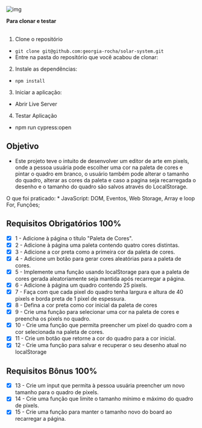 ![img](pixelsArt.gif)
<summary><strong>Para clonar e testar</strong></summary><br />

1. Clone o repositório
* `git clone git@github.com:georgia-rocha/solar-system.git`
* Entre na pasta do repositório que você acabou de clonar:

2. Instale as dependências:
* `npm install`

3. Iniciar a aplicação:
* Abrir Live Server

4. Testar Aplicação
* npm run cypress:open

## Objetivo

* Este projeto teve o intuito de desenvolver um editor de arte em pixels, onde a pessoa usuária pode escolher uma cor na paleta de cores e pintar o quadro em branco, o usuário também pode alterar o tamanho do quadro, alterar as cores da paleta e caso a pagina seja recarregada o desenho e o tamanho do quadro são salvos através do LocalStorage.

O que foi praticado:
    * JavaScript: DOM, Eventos, Web Storage, Array e loop For, Funções;
  
## Requisitos Obrigatórios 100%

- [x] 1 - Adicione à página o título "Paleta de Cores".
- [x] 2 - Adicione à página uma paleta contendo quatro cores distintas.
- [x] 3 - Adicione a cor preta como a primeira cor da paleta de cores.
- [x] 4 - Adicione um botão para gerar cores aleatórias para a paleta de cores.
- [x] 5 - Implemente uma função usando localStorage para que a paleta de cores gerada aleatoriamente seja mantida após recarregar a página.
- [x] 6 - Adicione à página um quadro contendo 25 pixels.
- [x] 7 - Faça com que cada pixel do quadro tenha largura e altura de 40 pixels e borda preta de 1 pixel de espessura.
- [x] 8 - Defina a cor preta como cor inicial da paleta de cores
- [x] 9 - Crie uma função para selecionar uma cor na paleta de cores e preencha os pixels no quadro.
- [x] 10 - Crie uma função que permita preencher um pixel do quadro com a cor selecionada na paleta de cores.
- [x] 11 - Crie um botão que retorne a cor do quadro para a cor inicial.
- [x] 12 - Crie uma função para salvar e recuperar o seu desenho atual no localStorage

## Requisitos Bônus 100%

- [x] 13 - Crie um input que permita à pessoa usuária preencher um novo tamanho para o quadro de pixels.
- [x] 14 - Crie uma função que limite o tamanho mínimo e máximo do quadro de pixels.
- [x] 15 - Crie uma função para manter o tamanho novo do board ao recarregar a página.
